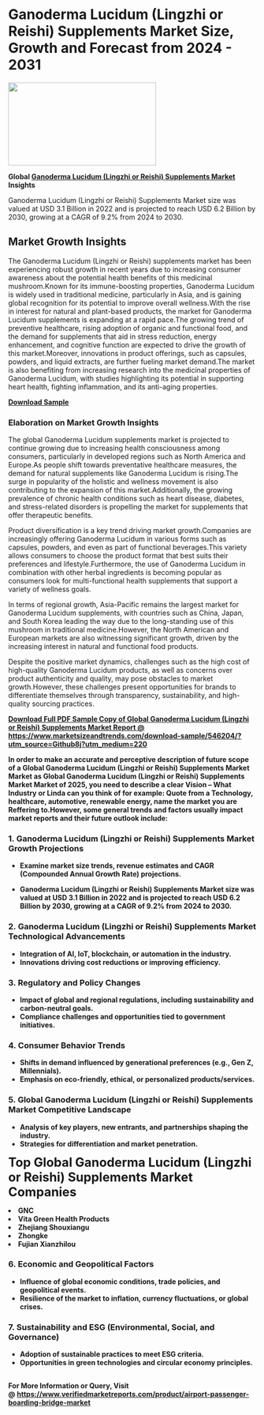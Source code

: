 <H1>Ganoderma Lucidum (Lingzhi or Reishi) Supplements Market Size, Growth and Forecast from 2024 - 2031</H1><img class="aligncenter size-medium wp-image-584254" src="https://thirdeyenews.in/wp-content/uploads/2024/09/Global-Market-Research-300x168.jpeg" alt="" width="300" height="168" /><p><strong>Global&nbsp;<a href="https://www.marketsizeandtrends.com/download-sample/546204/?utm_source=Github8j?utm_medium=220">Ganoderma Lucidum (Lingzhi or Reishi) Supplements Market</a> Insights</strong></p><p>Ganoderma Lucidum (Lingzhi or Reishi) Supplements Market size was valued at USD 3.1 Billion in 2022 and is projected to reach USD 6.2 Billion by 2030, growing at a CAGR of 9.2% from 2024 to 2030.</p><p><h2>Market Growth Insights</h2> <p>The Ganoderma Lucidum (Lingzhi or Reishi) supplements market has been experiencing robust growth in recent years due to increasing consumer awareness about the potential health benefits of this medicinal mushroom.Known for its immune-boosting properties, Ganoderma Lucidum is widely used in traditional medicine, particularly in Asia, and is gaining global recognition for its potential to improve overall wellness.With the rise in interest for natural and plant-based products, the market for Ganoderma Lucidum supplements is expanding at a rapid pace.The growing trend of preventive healthcare, rising adoption of organic and functional food, and the demand for supplements that aid in stress reduction, energy enhancement, and cognitive function are expected to drive the growth of this market.Moreover, innovations in product offerings, such as capsules, powders, and liquid extracts, are further fueling market demand.The market is also benefiting from increasing research into the medicinal properties of Ganoderma Lucidum, with studies highlighting its potential in supporting heart health, fighting inflammation, and its anti-aging properties.</p> <p><strong><a href="#">Download Sample</a></strong></p> <h3>Elaboration on Market Growth Insights</h3> <p>The global Ganoderma Lucidum supplements market is projected to continue growing due to increasing health consciousness among consumers, particularly in developed regions such as North America and Europe.As people shift towards preventative healthcare measures, the demand for natural supplements like Ganoderma Lucidum is rising.The surge in popularity of the holistic and wellness movement is also contributing to the expansion of this market.Additionally, the growing prevalence of chronic health conditions such as heart disease, diabetes, and stress-related disorders is propelling the market for supplements that offer therapeutic benefits.</p> <p>Product diversification is a key trend driving market growth.Companies are increasingly offering Ganoderma Lucidum in various forms such as capsules, powders, and even as part of functional beverages.This variety allows consumers to choose the product format that best suits their preferences and lifestyle.Furthermore, the use of Ganoderma Lucidum in combination with other herbal ingredients is becoming popular as consumers look for multi-functional health supplements that support a variety of wellness goals.</p> <p>In terms of regional growth, Asia-Pacific remains the largest market for Ganoderma Lucidum supplements, with countries such as China, Japan, and South Korea leading the way due to the long-standing use of this mushroom in traditional medicine.However, the North American and European markets are also witnessing significant growth, driven by the increasing interest in natural and functional food products.</p> <p>Despite the positive market dynamics, challenges such as the high cost of high-quality Ganoderma Lucidum products, as well as concerns over product authenticity and quality, may pose obstacles to market growth.However, these challenges present opportunities for brands to differentiate themselves through transparency, sustainability, and high-quality sourcing practices.</p> <p><strong><a href="#"></p><p><span class=""><strong>Download Full PDF Sample Copy of Global Ganoderma Lucidum (Lingzhi or Reishi) Supplements Market Report</strong> @ <a href="https://www.marketsizeandtrends.com/download-sample/546204/?utm_source=Github8j?utm_medium=220" target="_blank">https://www.marketsizeandtrends.com/download-sample/546204/?utm_source=Github8j?utm_medium=220</a></span></p><p>In order to make an accurate and perceptive description of future scope of a Global&nbsp;Ganoderma Lucidum (Lingzhi or Reishi) Supplements Market Market as Global&nbsp;Ganoderma Lucidum (Lingzhi or Reishi) Supplements Market Market of 2025, you need to describe a clear Vision &ndash; What Industry or Linda can you think of for example: Quote from a Technology, healthcare, automotive, renewable energy, name the market you are Reffering to.However, some general trends and factors usually impact market reports and their future outlook include:</p><h3>1.&nbsp;<strong>Ganoderma Lucidum (Lingzhi or Reishi) Supplements Market Growth Projections</strong></h3><ul><li>Examine market size trends, revenue estimates and CAGR (Compounded Annual Growth Rate) projections.</li><li><p>Ganoderma Lucidum (Lingzhi or Reishi) Supplements Market size was valued at USD 3.1 Billion in 2022 and is projected to reach USD 6.2 Billion by 2030, growing at a CAGR of 9.2% from 2024 to 2030.</p></li></ul><h3>2.&nbsp;<strong>Ganoderma Lucidum (Lingzhi or Reishi) Supplements Market Technological Advancements</strong></h3><ul><li>Integration of AI, IoT, blockchain, or automation in the industry.</li><li>Innovations driving cost reductions or improving efficiency.</li></ul><h3>3.&nbsp;<strong>Regulatory and Policy Changes</strong></h3><ul><li>Impact of global and regional regulations, including sustainability and carbon-neutral goals.</li><li>Compliance challenges and opportunities tied to government initiatives.</li></ul><h3>4.&nbsp;<strong>Consumer Behavior Trends</strong></h3><ul><li>Shifts in demand influenced by generational preferences (e.g., Gen Z, Millennials).</li><li>Emphasis on eco-friendly, ethical, or personalized products/services.</li></ul><h3>5.&nbsp;<strong>Global Ganoderma Lucidum (Lingzhi or Reishi) Supplements Market Competitive Landscape</strong></h3><ul><li>Analysis of key players, new entrants, and partnerships shaping the industry.</li><li>Strategies for differentiation and market penetration.</li></ul><p data-pm-slice="1 1 []"><span style="color: inherit; font-family: inherit; font-size: 25px;">Top Global Ganoderma Lucidum (Lingzhi or Reishi) Supplements Market Companies</span></p><div class="" data-test-id=""><p><li>GNC</li><li> Vita Green Health Products</li><li> Zhejiang Shouxiangu</li><li> Zhongke</li><li> Fujian Xianzhilou</li></p></div><h3>6.&nbsp;<strong>Economic and Geopolitical Factors</strong></h3><ul><li>Influence of global economic conditions, trade policies, and geopolitical events.</li><li>Resilience of the market to inflation, currency fluctuations, or global crises.</li></ul><h3>7.&nbsp;<strong>Sustainability and ESG (Environmental, Social, and Governance)</strong></h3><ul><li>Adoption of sustainable practices to meet ESG criteria.</li><li>Opportunities in green technologies and circular economy principles.</li></ul><h2><strong style="font-size: 14px;">For More Information or Query, Visit @&nbsp;</strong><a style="background-color: #ffffff; font-size: 14px;" href="https://www.marketsizeandtrends.com/report/ganoderma-lucidum-lingzhi-or-reishi-supplements-market/" target="_blank">https://www.verifiedmarketreports.com/product/airport-passenger-boarding-bridge-market</a></h2>